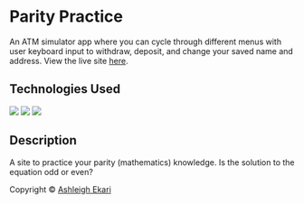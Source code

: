 # Parity Practice

An ATM simulator app where you can cycle through different menus with user keyboard input to withdraw, deposit, and change your saved name and address. View the live site [here](https://aekari.github.io/Parity-Practice/).
## Technologies Used

![](https://img.shields.io/badge/-HTML-black.svg?style=flat-square&logo=html5&colorB=000)
![](https://img.shields.io/badge/-CSS-black.svg?style=flat-square&logo=css3&colorB=000)
![](https://img.shields.io/badge/-JAVASCRIPT-black.svg?style=flat-square&logo=JavaScript&colorB=000)

## Description

A site to practice your parity (mathematics) knowledge. Is the solution to the equation odd or even?

Copyright © [Ashleigh Ekari](https://www.ashleighekari.com)